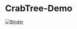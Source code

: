 # CrabTree-Demo
[![Binder](https://mybinder.org/badge_logo.svg)](https://mybinder.org/v2/gh/Miniland1333/CrabTree-Demo/HEAD)
